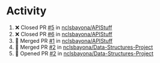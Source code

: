 # Activity
<!--START_SECTION:activity-->
1. ❌ Closed PR [#5](https://github.com/nclsbayona/APIStuff/pull/5) in [nclsbayona/APIStuff](https://github.com/nclsbayona/APIStuff)
2. ❌ Closed PR [#6](https://github.com/nclsbayona/APIStuff/pull/6) in [nclsbayona/APIStuff](https://github.com/nclsbayona/APIStuff)
3. 🎉 Merged PR [#1](https://github.com/nclsbayona/APIStuff/pull/1) in [nclsbayona/APIStuff](https://github.com/nclsbayona/APIStuff)
4. 🎉 Merged PR [#2](https://github.com/nclsbayona/Data-Structures-Project/pull/2) in [nclsbayona/Data-Structures-Project](https://github.com/nclsbayona/Data-Structures-Project)
5. 💪 Opened PR [#2](https://github.com/nclsbayona/Data-Structures-Project/pull/2) in [nclsbayona/Data-Structures-Project](https://github.com/nclsbayona/Data-Structures-Project)
<!--END_SECTION:activity-->
